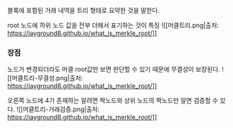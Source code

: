 블록에 포함된 거래 내역을 트리 형태로 요약한 것을 말한다.

root 노드에 하위 노드 값을 전부 더해서 표기하는 것이 특징
![[머클트리.png|출처: https://jayground8.github.io/what_is_merkle_root/]]

### 장점
노드가 변경되더라도 머클 root값만 보면 판단할 수 있기 때문에 무결성이 보장된다.
![[머클트리-무결성.png|출처: https://jayground8.github.io/what_is_merkle_root/]]

오른쪽 노드에 4가 존재하는 알려면 짝노드와 상위 노드의 짝노드만 알면 검증할 수 있다.
![[머클트리-거래검증.png|출처: https://jayground8.github.io/what_is_merkle_root/]]